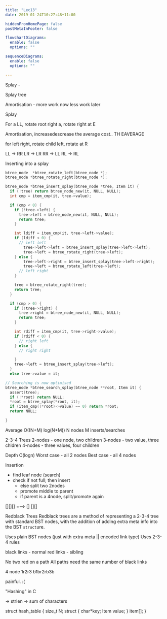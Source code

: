 ```yaml
---
title: "Lec13"
date: 2019-01-24T10:27:48+11:00

hiddenFromHomePage: false
postMetaInFooter: false

flowchartDiagrams:
  enable: false
  options: ""

sequenceDiagrams: 
  enable: false
  options: ""

---
```


Splay - 

Splay tree

Amortisation - more work now less work later



Splay


For a LL,  rotate root right a, rotate right at E

Amortisation, increasedescrease the average cost.. TH EAVERAGE






for left right, rotate child left, rotate at R







LL -> RR
LR -> LR
RR -> LL
RL -> RL







Inserting into a splay
```c
btree_node  *btree_rotate_left(btree_node *);
btree_node *btree_rotate_right(btree_node *);

btree_node *btree_insert_splay(btree_node *tree, Item it) {
  if (!tree) return btree_node_new(it, NULL, NULL);
  int cmp = item_cmp(it, tree->value);

  if (cmp < 0) {
    if (!tree->left) {
      tree->left = btree_node_new(it, NULL, NULL);
      return tree;
    }

    int ldiff = item_cmp(it, tree->left->value);
    if (ldiff < 0) {
      // left left
        tree->left->left = btree_insert_splay(tree->left->left);
        tree->left = btree_rotate_right(tree->left);
    } else {
        tree->left->right = btree_insert_splay(tree->left->right);
        tree->left = btree_rotate_left(tree->left);
      // left right
    }

    tree = btree_rotate_right(tree);
    return tree;
  }

  if (cmp > 0) {
    if (!tree->right) {
      tree->right = btree_node_new(it, NULL, NULL);
      return tree;
    }

    int rdiff = item_cmp(it, tree->right->value);
    if (rdiff < 0) {
      // right left
    } else {
      // right right

    }
    tree->left = btree_insert_splay(tree->left);
  }
  else tree->value = it;

// Searching is now optimised
btree_node *btree_search_splay(btree_node **root, Item it) {
  assert(tree);
  if (!*root) return NULL;
  *root = btree_splay(*root, it);
  if (item_cmp((*root)->value) == 0) return *root;
  return NULL;

}

```




Average O((N+M) log(N+M))
N nodes
M inserts/searches




2-3-4 Trees
2-nodes - one node, two children
3-nodes - two value, three chldren
4-nodes - three values, four children

Depth O(logn)
Worst case - all 2 nodes
Best case - all 4 nodes

Insertion
- find leaf node (search)
- check if not full; then insert 
  - else split two 2nodes
  - promote middle to parent
  - if parent is a 4node, split/promote again


[][][]
===> []
    [][]

 


Redblack Trees
Redblack trees are a method of representing a 2-3-4 tree with standard BST nodes, with the addition of adding extra meta info into the BST `struct`ure.

Uses plain BST nodes (just with extra meta || encoded link type)
Uses 2-3-4 rules

black links - normal
red links - sibling

No two red on a path
All paths need the same number of black links

4 node
1r2r3
b1br2rb3b


painful. :(





"Hashing" in C

-> strlen
-> sum of characters


struct hash_table {
  size_t N;
  struct { char*key; Item value; } item[];
}
